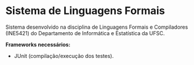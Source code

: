 # Sistema de Linguagens Formais
Sistema desenvolvido na disciplina de Linguagens Formais e Compiladores (INE5421) do Departamento de Informática e Estatística da UFSC.

<b>Frameworks necessários:</b>
- JUnit (compilação/execução dos testes).
